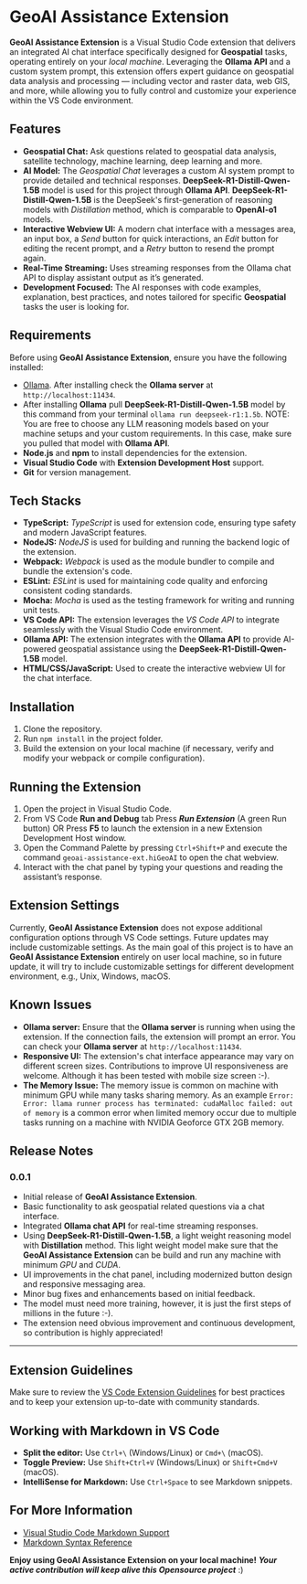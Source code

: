 # GeoAI Assistance Extension

**GeoAI Assistance Extension** is a Visual Studio Code extension that delivers an integrated AI chat interface specifically designed for **Geospatial** tasks, operating entirely on your *local machine*. Leveraging the **Ollama API** and a custom system prompt, this extension offers expert guidance on geospatial data analysis and processing — including vector and raster data, web GIS, and more, while allowing you to fully control and customize your experience within the VS Code environment.

## Features

- **Geospatial Chat:** Ask questions related to geospatial data analysis, satellite technology, machine learning, deep learning and more.
- **AI Model:** The *Geospatial Chat* leverages a custom AI system prompt to provide detailed and technical responses. **DeepSeek-R1-Distill-Qwen-1.5B** model is used for this project through **Ollama API**. **DeepSeek-R1-Distill-Qwen-1.5B** is the DeepSeek's first-generation of reasoning models with *Distillation* method, which is comparable to **OpenAI-o1** models.
- **Interactive Webview UI:** A modern chat interface with a messages area, an input box, a *Send* button for quick interactions, an *Edit* button for editing the recent prompt, and a *Retry* button to resend the prompt again.
- **Real-Time Streaming:** Uses streaming responses from the Ollama chat API to display assistant output as it’s generated.
- **Development Focused:** The AI responses with code examples, explanation, best practices, and notes tailored for specific **Geospatial** tasks the user is looking for.

## Requirements

Before using **GeoAI Assistance Extension**, ensure you have the following installed:
- [Ollama](https://ollama.com). After installing check the **Ollama server** at `http://localhost:11434`.
- After installing **Ollama** pull **DeepSeek-R1-Distill-Qwen-1.5B** model by this command from your terminal `ollama run deepseek-r1:1.5b`.
  NOTE: You are free to choose any LLM reasoning models based on your machine setups and your custom requirements. In this case, make sure you pulled that model with **Ollama API**.
- **Node.js** and **npm** to install dependencies for the extension.
- **Visual Studio Code** with **Extension Development Host** support.
- **Git** for version management.

## Tech Stacks

- **TypeScript:** *TypeScript* is used for extension code, ensuring type safety and modern JavaScript features.
- **NodeJS:** *NodeJS* is used for building and running the backend logic of the extension.
- **Webpack:** *Webpack* is used as the module bundler to compile and bundle the extension's code.
- **ESLint:** *ESLint* is used for maintaining code quality and enforcing consistent coding standards.
- **Mocha:** *Mocha* is used as the testing framework for writing and running unit tests.
- **VS Code API:** The extension leverages the *VS Code API* to integrate seamlessly with the Visual Studio Code environment.
- **Ollama API:** The extension integrates with the **Ollama API** to provide AI-powered geospatial assistance using the **DeepSeek-R1-Distill-Qwen-1.5B** model.
- **HTML/CSS/JavaScript:** Used to create the interactive webview UI for the chat interface.

## Installation

1. Clone the repository.
2. Run `npm install` in the project folder.
3. Build the extension on your local machine (if necessary, verify and modify your webpack or compile configuration).

## Running the Extension

1. Open the project in Visual Studio Code.
2. From VS Code **Run and Debug** tab Press ***Run Extension*** (A green Run button) OR Press **F5** to launch the extension in a new Extension Development Host window.
3. Open the Command Palette by pressing `Ctrl+Shift+P` and execute the command `geoai-assistance-ext.hiGeoAI` to open the chat webview.
4. Interact with the chat panel by typing your questions and reading the assistant’s response.

## Extension Settings

Currently, **GeoAI Assistance Extension** does not expose additional configuration options through VS Code settings. Future updates may include customizable settings. As the main goal of this project is to have an **GeoAI Assistance Extension** entirely on user local machine, so in future update, it will try to include customizable settings for different development environment, e.g., Unix, Windows, macOS.

## Known Issues

- **Ollama server:** Ensure that the **Ollama server** is running when using the extension. If the connection fails, the extension will prompt an error. You can check your **Ollama server** at `http://localhost:11434`.
- **Responsive UI:** The extension's chat interface appearance may vary on different screen sizes. Contributions to improve UI responsiveness are welcome. Although it has been tested with mobile size screen :-).
- **The Memory Issue:** The memory issue is common on machine with minimum GPU while many tasks sharing memory. As an example `Error: Error: llama runner process has terminated: cudaMalloc failed: out of memory` is a common error when limited memory occur due to multiple tasks running on a machine with NVIDIA Geoforce GTX 2GB memory.

## Release Notes

### 0.0.1
- Initial release of **GeoAI Assistance Extension**.
- Basic functionality to ask geospatial related questions via a chat interface.
- Integrated **Ollama chat API** for real-time streaming responses.
- Using **DeepSeek-R1-Distill-Qwen-1.5B**, a light weight reasoning model with **Distillation** method. This light weight model make sure that the **GeoAI Assistance Extension** can be build and run any machine with minimum *GPU* and *CUDA*.
- UI improvements in the chat panel, including modernized button design and responsive messaging area.
- Minor bug fixes and enhancements based on initial feedback.
- The model must need more training, however, it is just the first steps of millions in the future :-).
- The extension need obvious improvement and continuous development, so contribution is highly appreciated!

---

## Extension Guidelines

Make sure to review the [VS Code Extension Guidelines](https://code.visualstudio.com/api/references/extension-guidelines) for best practices and to keep your extension up-to-date with community standards.

## Working with Markdown in VS Code

- **Split the editor:** Use `Ctrl+\` (Windows/Linux) or `Cmd+\` (macOS).
- **Toggle Preview:** Use `Shift+Ctrl+V` (Windows/Linux) or `Shift+Cmd+V` (macOS).
- **IntelliSense for Markdown:** Use `Ctrl+Space` to see Markdown snippets.

## For More Information

- [Visual Studio Code Markdown Support](http://code.visualstudio.com/docs/languages/markdown)
- [Markdown Syntax Reference](https://help.github.com/articles/markdown-basics/)

**Enjoy using GeoAI Assistance Extension on your local machine!**
***Your active contribution will keep alive this Opensource project*** :)
